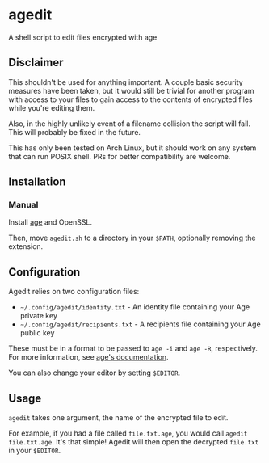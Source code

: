 # agedit

A shell script to edit files encrypted with age

## Disclaimer

This shouldn't be used for anything important.
A couple basic security measures have been taken, but it would still be trivial
for another program with access to your files to gain access to the contents of
encrypted files while you're editing them.

Also, in the highly unlikely event of a filename collision the script will fail.
This will probably be fixed in the future.

This has only been tested on Arch Linux, but it should work on any system
that can run POSIX shell. PRs for better compatibility are welcome.

## Installation

### Manual

Install [age](https://github.com/FiloSottile/age) and OpenSSL.

Then, move `agedit.sh` to a directory in your `$PATH`, optionally removing the extension.

## Configuration

Agedit relies on two configuration files:

* `~/.config/agedit/identity.txt` - An identity file containing your Age private key
* `~/.config/agedit/recipients.txt` - A recipients file containing your Age public key

These must be in a format to be passed to `age -i` and `age -R`, respectively.
For more information, see [age's documentation](https://github.com/FiloSottile/age).

You can also change your editor by setting `$EDITOR`.

## Usage

`agedit` takes one argument, the name of the encrypted file to edit.

For example, if you had a file called `file.txt.age`,
you would call `agedit file.txt.age`. It's that simple!
Agedit will then open the decrypted `file.txt` in your `$EDITOR`.
